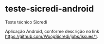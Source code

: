 # teste-sicredi-android

Teste técnico Sicredi

Aplicação Android, conforme descrição no link https://github.com/WoopSicredi/jobs/issues/1.
